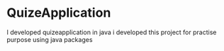 # QuizeApplication
I developed quizeapplication in java i developed this project for practise purpose using java packages 
